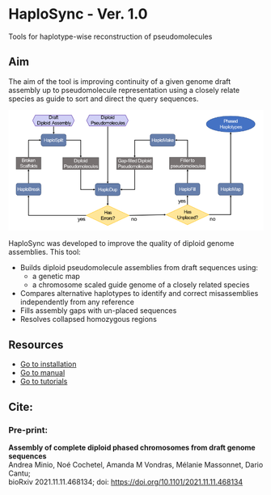 # HaploSync - Ver. 1.0
Tools for haplotype-wise reconstruction of pseudomolecules

## Aim
The aim of the tool is improving continuity of a given genome draft assembly up to pseudomolecule representation using a closely relate species as guide to sort and direct the query sequences.  

![HaploSync Diagram](./manual/Workflows/Diagram.png)

HaploSync was developed to improve the quality of diploid genome assemblies. This tool:

* Builds diploid pseudomolecule assemblies from draft sequences using:
  * a genetic map 
  * a chromosome scaled guide genome of a closely related species 
* Compares alternative haplotypes to identify and correct misassemblies independently from any reference
* Fills assembly gaps with un-placed sequences
* Resolves collapsed homozygous regions

## Resources
  * [Go to installation](manual/Install.md)
  * [Go to manual](manual/Readme.md)
  * [Go to tutorials](tutorials/Readme.md)
  
## Cite:
### Pre-print:
__Assembly of complete diploid phased chromosomes from draft genome sequences__\
Andrea Minio, Noé Cochetel, Amanda M Vondras, Mélanie Massonnet, Dario Cantu;\
bioRxiv 2021.11.11.468134; doi: https://doi.org/10.1101/2021.11.11.468134

